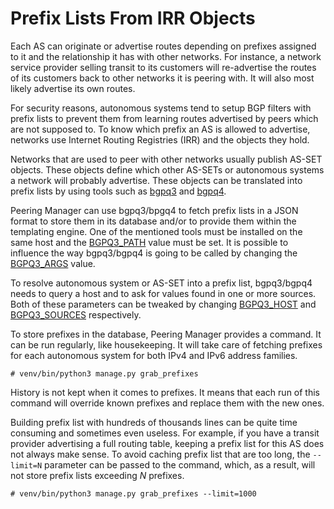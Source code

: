 # Prefix Lists From IRR Objects

Each AS can originate or advertise routes depending on prefixes assigned to it
and the relationship it has with other networks. For instance, a network
service provider selling transit to its customers will re-advertise the routes
of its customers back to other networks it is peering with. It will also most
likely advertise its own routes.

For security reasons, autonomous systems tend to setup BGP filters with prefix
lists to prevent them from learning routes advertised by peers which are not
supposed to. To know which prefix an AS is allowed to advertise, networks use
Internet Routing Registries (IRR) and the objects they hold.

Networks that are used to peer with other networks usually publish AS-SET
objects. These objects define which other AS-SETs or autonomous systems a
network will probably advertise. These objects can be translated into prefix
lists by using tools such as [bgpq3](https://github.com/snar/bgpq3) and
[bgpq4](https://github.com/bgp/bgpq4).

Peering Manager can use bgpq3/bpgq4 to fetch prefix lists in a JSON format to
store them in its database and/or to provide them within the templating
engine. One of the mentioned tools must be installed on the same host and the
[BGPQ3_PATH](../configuration/tools.md#bgpq3_path) value must be set. It is
possible to influence the way bgpq3/bgpq4 is going to be called by changing
the [BGPQ3_ARGS](../configuration/tools.md#bgpq3_args) value.

To resolve autonomous system or AS-SET into a prefix list, bgpq3/bgpq4 needs
to query a host and to ask for values found in one or more sources. Both of
these parameters can be tweaked by changing
[BGPQ3_HOST](../configuration/tools.md#bgpq3_host) and
[BGPQ3_SOURCES](../configuration/tools.md#bgpq3_sources) respectively.

To store prefixes in the database, Peering Manager provides a command. It can
be run regularly, like housekeeping. It will take care of fetching prefixes
for each autonomous system for both IPv4 and IPv6 address families.

```no-highlight
# venv/bin/python3 manage.py grab_prefixes
```

History is not kept when it comes to prefixes. It means that each run of this
command will override known prefixes and replace them with the new ones.

Building prefix list with hundreds of thousands lines can be quite time
consuming and sometimes even useless. For example, if you have a transit
provider advertising a full routing table, keeping a prefix list for this AS
does not always make sense. To avoid caching prefix list that are too long,
the `--limit=N` parameter can be passed to the command, which, as a result,
will not store prefix lists exceeding _N_ prefixes.

```no-highlight
# venv/bin/python3 manage.py grab_prefixes --limit=1000
```
